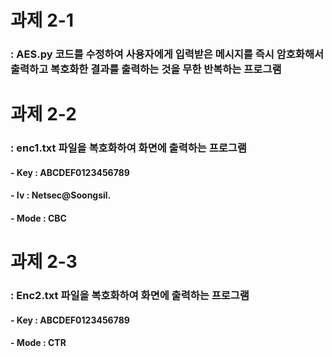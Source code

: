 # 과제 2-1
### : AES.py 코드를 수정하여 사용자에게 입력받은 메시지를 즉시 암호화해서 출력하고 복호화한 결과를 출력하는 것을 무한 반복하는 프로그램

# 과제 2-2
### : enc1.txt 파일을 복호화하여 화면에 출력하는 프로그램
#### - Key : ABCDEF0123456789
#### - Iv : Netsec@Soongsil.
#### - Mode : CBC

# 과제 2-3
### : Enc2.txt 파일을 복호화하여 화면에 출력하는 프로그램
#### - Key : ABCDEF0123456789
#### - Mode : CTR
